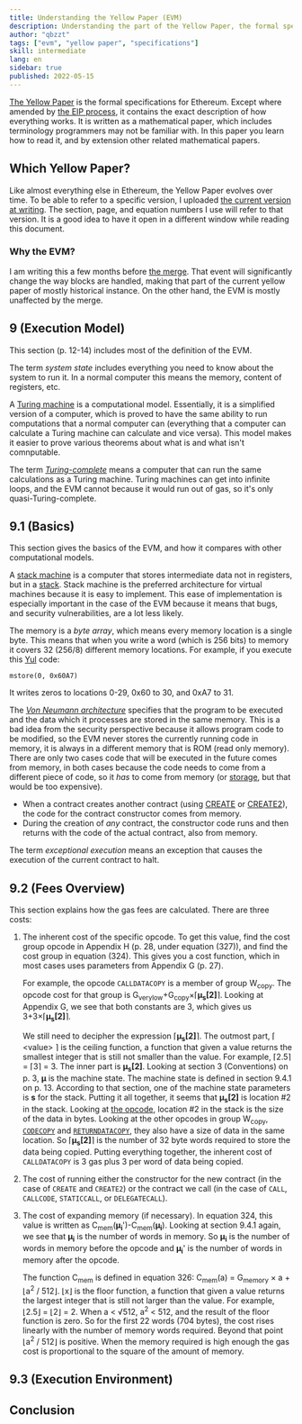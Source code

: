 ```yaml
---
title: Understanding the Yellow Paper (EVM)
description: Understanding the part of the Yellow Paper, the formal specifications for Ethereum, that explains the ethereum virtual machine (EVM).
author: "qbzzt"
tags: ["evm", "yellow paper", "specifications"]
skill: intermediate
lang: en
sidebar: true
published: 2022-05-15
---
```


[The Yellow Paper](https://ethereum.github.io/yellowpaper/paper.pdf) is the formal specifications for Ethereum. 
Except where amended by [the EIP process](https://eips.ethereum.org/EIPS/eip-1), it contains the exact description of how everything works.
It is written as a mathematical paper, which includes terminology programmers may not be familiar with. 
In this paper you learn how to read it, and by extension other related mathematical papers.

## Which Yellow Paper?

Like almost everything else in Ethereum, the Yellow Paper evolves over time. 
To be able to refer to a specific version, I uploaded [the current version at writing](yellow-paper-Berlin.pdf).
The section, page, and equation numbers I use will refer to that version.
It is a good idea to have it open in a different window while reading this document.


### Why the EVM?

I am writing this a few months before [the merge](/upgrades/merge). 
That event will significantly change the way blocks are handled, making that part of the current yellow paper of mostly historical instance.
On the other hand, the EVM is mostly unaffected by the merge.

## 9 (Execution Model)

This section (p. 12-14) includes most of the definition of the EVM.

The term *system state* includes everything you need to know about the system to run it.
In a normal computer this means the memory, content of registers, etc.

A [Turing machine](https://en.wikipedia.org/wiki/Turing_machine) is a computational model.
Essentially, it is a simplified version of a computer, which is proved to have the same ability to run computations that a normal computer can (everything that a computer can calculate a Turing machine can calculate and vice versa).
This model makes it easier to prove various theorems about what is and what isn't comnputable.

The term [*Turing-complete*](https://en.wikipedia.org/wiki/Turing_completeness) means a computer that can run the same calculations as a Turing machine. 
Turing machines can get into infinite loops, and the EVM cannot because it would run out of gas, so it's only quasi-Turing-complete.

## 9.1 (Basics)

This section gives the basics of the EVM, and how it compares with other computational models.

A [stack machine](https://en.wikipedia.org/wiki/Stack_machine) is a computer that stores intermediate data not in registers, but in a [stack](https://en.wikipedia.org/wiki/Stack_(abstract_data_type)).
Stack machine is the preferred architecture for virtual machines because it is easy to implement.
This ease of implementation is especially important in the case of the EVM because it means that bugs, and security vulnerabilities, are a lot less likely. 

The memory is a *byte array*, which means every memory location is a single byte.
This means that when you write a word (which is 256 bits) to memory it covers 32 (256/8) different memory locations.
For example, if you execute this [Yul](https://docs.soliditylang.org/en/latest/yul.html) code:

```yul
mstore(0, 0x60A7)
```

It writes zeros to locations 0-29, 0x60 to 30, and 0xA7 to 31.

The [*Von Neumann architecture*](https://en.wikipedia.org/wiki/Von_Neumann_architecture) specifies that the program to be executed and the data which it processes are stored in the same memory.
This is a bad idea from the security perspective because it allows program code to be modified, so the EVM never stores the currently running code in memory, it is always in a different memory that is ROM (read only memory).
There are only two cases code that will be executed in the future comes from memory, in both cases because the code needs to come from a different piece of code, so it *has* to come from memory (or [storage](https://coinyuppie.com/in-depth-understanding-of-evm-storage-mechanism-and-security-issues/), but that would be too expensive).

- When a contract creates another contract (using [CREATE](https://www.evm.codes/#f0) or [CREATE2](https://www.evm.codes/#f5)), the code for the contract constructor comes from memory.
- During the creation of *any* contract, the constructor code runs and then returns with the code of the actual contract, also from memory.

The term *exceptional execution* means an exception that causes the execution of the current contract to halt. 


## 9.2 (Fees Overview)

This section explains how the gas fees are calculated.
There are three costs:

1. The inherent cost of the specific opcode.
   To get this value, find the cost group opcode in Appendix H (p. 28, under equation (327)), and find the cost group in equation (324).
   This gives you a cost function, which in most cases uses parameters from Appendix G (p. 27).
   
   For example, the opcode `CALLDATACOPY` is a member of group W<sub>copy</sub>.
   The opcode cost for that group is G<sub>verylow</sub>+G<sub>copy</sub>×⌈**μ<sub>s</sub>[2]**⌉.
   Looking at Appendix G, we see that both constants are 3, which gives us 3+3×⌈**μ<sub>s</sub>[2]**⌉.
   
   We still need to decipher the expression ⌈**μ<sub>s</sub>[2]**⌉. 
   The outmost part, ⌈ \<value\> ⌉ is the ceiling function, a function that given a value returns the smallest integer that is still not smaller than the value. 
   For example, ⌈2.5⌉ = ⌈3⌉ = 3. 
   The inner part is **μ<sub>s</sub>[2]**. 
   Looking at section 3 (Conventions) on p. 3, **μ** is the machine state.
   The machine state is defined in section 9.4.1 on p. 13.
   According to that section, one of the machine state parameters is **s** for the stack.
   Putting it all together, it seems that **μ<sub>s</sub>[2]** is location #2 in the stack.
   Looking at [the opcode](https://www.evm.codes/#37), location #2 in the stack is the size of the data in bytes.
   Looking at the other opcodes in group W<sub>copy</sub>, [`CODECOPY`](https://www.evm.codes/#39) and [`RETURNDATACOPY`](https://www.evm.codes/#3e), they also have a size of data in the same location.
   So ⌈**μ<sub>s</sub>[2]**⌉ is the number of 32 byte words required to store the data being copied.
   Putting everything together, the inherent cost of `CALLDATACOPY` is 3 gas plus 3 per word of data being copied.

1. The cost of running either the constructor for the new contract (in the case of `CREATE` and `CREATE2`) or the contract we call (in the case of `CALL`, `CALLCODE`, `STATICCALL`, or `DELEGATECALL`).

1. The cost of expanding memory (if necessary). 
   In equation 324, this value is written as C<sub>mem</sub>(**μ<sub>i</sub>**')-C<sub>mem</sub>(**μ<sub>i</sub>**).
   Looking at section 9.4.1 again, we see that **μ<sub>i</sub>** is the number of words in memory. 
   So **μ<sub>i</sub>** is the number of words in memory before the opcode and **μ<sub>i</sub>**' is the number of words in memory after the opcode. 
   
   The function C<sub>mem</sub> is defined in equation 326: C<sub>mem</sub>(a) = G<sub>memory</sub> × a + ⌊a<sup>2</sup> / 512⌋. 
   ⌊x⌋ is the floor function, a function that given a value returns the largest integer that is still not larger than the value. 
   For example, ⌊2.5⌋ = ⌊2⌋ = 2.
   When a < √512, a<sup>2</sup> < 512, and the result of the floor function is zero.
   So for the first 22 words (704 bytes), the cost rises linearly with the number of memory words required.
   Beyond that point ⌊a<sup>2</sup> / 512⌋ is positive.
   When the memory required is high enough the gas cost is proportional to the square of the amount of memory.
   
   
## 9.3 (Execution Environment)   

## Conclusion
